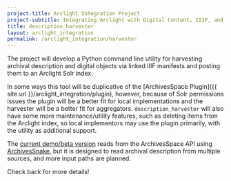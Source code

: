 ```yaml
---
project-title: Arclight Integration Project
project-subtitle: Integrating Arclight with Digital Content, IIIF, and ArchivesSpace
title: description_harvester
layout: arclight_integration
permalink: /arclight_integration/harvester
---
```


The project will develop a Python command line utility for harvesting archival description and digital objects via linked IIIF manifests and posting them to an Arclight Solr index.

In some ways this tool will be duplicative of the [ArchivesSpace Plugin]({{ site.url }}/arclight_integration/plugin), however, because of Solr permissions issues the plugin will be a better fit for local implementations and the harvester will be a better fit for aggregators. `description_harvester` will also have some more maintenance/utility features, such as deleting items from the Arclight index, so local implementors may use the plugin primarily, with the utility as additional support.

The [current demo/beta version](https://github.com/UAlbanyArchives/description_harvester) reads from the ArchivesSpace API using [ArchivesSnake](https://github.com/archivesspace-labs/ArchivesSnake), but it is designed to read archival description from multiple sources, and more input paths are planned.

Check back for more details!
